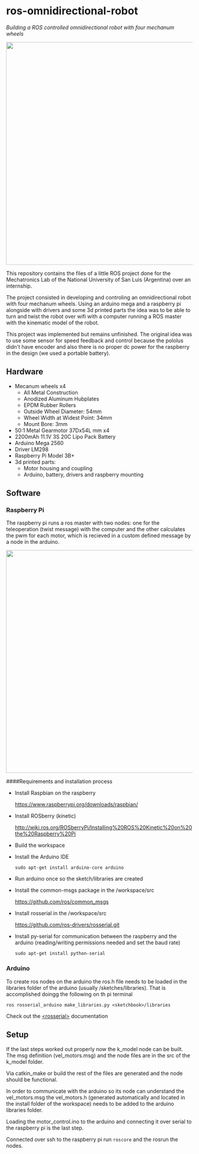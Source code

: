 # ros-omnidirectional-robot

*Building a ROS controlled omnidirectional robot with four mechanum wheels*

<p  align="center">
<img src="https://user-images.githubusercontent.com/35426709/61413741-af51b480-a8c2-11e9-9e75-14ee57180e89.jpg" width="600"> </p>

This repository contains the files of a little ROS project done for the Mechatronics Lab of the National University of San Luis (Argentina) over an internship.

The project consisted in developing and controling an omnidirectional robot with four mechanum wheels. Using an arduino mega and a raspberry pi alongside with drivers and some 3d printed parts the idea was to be able to turn and twist the robot over wifi with a computer running a ROS master with the kinematic model of the robot.

This project was implemented but remains unfinished. The original idea was to use some sensor for speed feedback and control because the pololus didn't have encoder and also there is no proper dc power for the raspberry in the design (we used a portable battery).


## Hardware

* Mecanum wheels x4
	* All Metal Construction
	* Anodized Aluminum Hubplates
	* EPDM Rubber Rollers
	* Outside Wheel Diameter: 54mm
	* Wheel Width at Widest Point: 34mm
	* Mount Bore: 3mm
* 50:1 Metal Gearmotor 37Dx54L mm x4
* 2200mAh 11.1V 3S 20C Lipo Pack Battery
* Arduino Mega 2560
* Driver LM298
* Raspberry Pi Model 3B+
* 3d printed parts:
	* Motor housing and coupling
	* Arduino, battery, drivers and raspberry mounting

## Software

### Raspberry Pi

The raspberry pi runs a ros master with two nodes: one for the teleoperation (twist message) with the computer and the other calculates the pwm for each motor, which is recieved in a custom defined message by a node in the arduino.

<p  align="center">
<img src="https://user-images.githubusercontent.com/35426709/61413930-17a09600-a8c3-11e9-8521-c13dc5811dd4.jpg" width="600"> </p>

####Requirements and installation process

* Install Raspbian on the raspberry

	<https://www.raspberrypi.org/downloads/raspbian/>

* Install ROSberry (kinetic)

	<http://wiki.ros.org/ROSberryPi/Installing%20ROS%20Kinetic%20on%20the%20Raspberry%20Pi>
	
* Build the workspace
* Install the Arduino IDE

	`sudo apt-get install arduino-core arduino`

* Run arduino once so the sketch/libraries are created
* Install the common-msgs package in the /workspace/src

	<https://github.com/ros/common_msgs>

* Install rosserial in the /workspace/src

	<https://github.com/ros-drivers/rosserial.git>
	
* Install py-serial for communication between the raspberry and the arduino (reading/writing permissions needed and set the baud rate)

	`sudo apt-get install python-serial`

	
### Arduino

To create ros nodes on the arduino the ros.h file needs to be loaded in the libraries folder of the arduino (usually /sketches/libraries).
That is accomplished doingg the following on th pi terminal

`ros rosserial_arduino make_libraries.py <sketchbook>/libraries`

Check out the [&lt;rosserial&gt;](http://wiki.ros.org/rosserial_arduino/Tutorials/Arduino%20IDE%20Setup) documentation

## Setup

If the last steps worked out properly now the k\_model node can be built. The msg definition (vel\_motors.msg) and the node files are in the src of the k\_model folder.

Via catkin_make or build the rest of the files are generated and the node should be functional.

In order to communicate with the arduino so its node can understand the vel\_motors.msg the vel_motors.h (generated automatically and located in the install folder of the workspace) needs to be added to the arduino libraries folder.

Loading the motor_control.ino to the arduino and connecting it over serial to the raspberry pi is the last step.

Connected over ssh to the raspberry pi run `roscore` and the rosrun the nodes.
